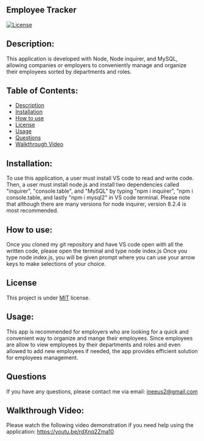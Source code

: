 ## Employee Tracker
  [![License](https://img.shields.io/badge/license-MIT-blue.svg)
    ](https://opensource.org/licenses/MIT)

## Description:
This application is developed with Node, Node inquirer, and MySQL, allowing companies or employers to conveniently 
manage and organize their employees sorted by departments and roles. 

## Table of Contents:
*  [Description](#description)
*  [Installation](#installation)
*  [How to use](#how-to-use)
*  [License](#license)
*  [Usage](#Usage)
*  [Questions](#questions)
*  [Walkthrough Video](#Walkthrough-Video)

## Installation:
To use this application, a user must install VS code to read and write code. 
Then, a user must install node.js and install two dependencies called "inquirer", "console.table", and  "MySQL" by typing 
"npm i inquirer", "npm i console.table, and lastly "npm i mysql2" in VS code terminal. 
Please note that although there are many versions for node inquirer, version 8.2.4 is most recommended. 

## How to use:
Once you cloned my git repository and have VS code open with all the written code, please open the terminal and type node index.js
Once you type node index.js, you will be given prompt where you can use your arrow keys to make selections of your choice. 

## License
This project is under [MIT](https://opensource.org/licenses/MIT) license.

## Usage:
This app is recommended for employers who are looking for a quick and convenient way to organize and mange their employees. 
Since employees are allow to view employees by their departments and roles and even allowed to add new employees if needed, 
the app provides efficient solution for employees management. 

## Questions

If you have any questions, please contact me via email: ineeus2@gmail.com

##  Walkthrough Video:
Please watch the following video demonstration if you need help using the application: 
https://youtu.be/rdXnq2Zma10